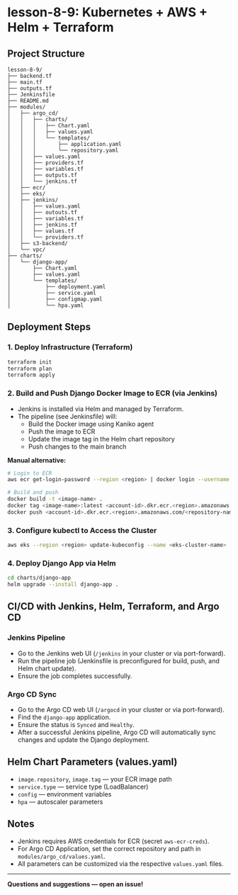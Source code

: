 # lesson-8-9: Kubernetes + AWS + Helm + Terraform

## Project Structure

```
lesson-8-9/
├── backend.tf
├── main.tf
├── outputs.tf
├── Jenkinsfile
├── README.md
├── modules/
│   ├── argo_cd/
│   │   ├── charts/
│   │   │   ├── Chart.yaml
│   │   │   ├── values.yaml
│   │   │   └── templates/
│   │   │       ├── application.yaml
│   │   │       └── repository.yaml
│   │   ├── values.yaml
│   │   ├── providers.tf
│   │   ├── variables.tf
│   │   ├── outputs.tf
│   │   └── jenkins.tf
│   ├── ecr/
│   ├── eks/
│   ├── jenkins/
│   │   ├── values.yaml
│   │   ├── outouts.tf
│   │   ├── variables.tf
│   │   ├── jenkins.tf
│   │   ├── values.tf
│   │   └── providers.tf
│   ├── s3-backend/
│   └── vpc/
├── charts/
│   └── django-app/
│       ├── Chart.yaml
│       ├── values.yaml
│       └── templates/
│           ├── deployment.yaml
│           ├── service.yaml
│           ├── configmap.yaml
│           └── hpa.yaml
```

## Deployment Steps

### 1. Deploy Infrastructure (Terraform)

```sh
terraform init
terraform plan
terraform apply
```

### 2. Build and Push Django Docker Image to ECR (via Jenkins)

- Jenkins is installed via Helm and managed by Terraform.
- The pipeline (see Jenkinsfile) will:
  - Build the Docker image using Kaniko agent
  - Push the image to ECR
  - Update the image tag in the Helm chart repository
  - Push changes to the main branch

**Manual alternative:**

```sh
# Login to ECR
aws ecr get-login-password --region <region> | docker login --username AWS --password-stdin <account-id>.dkr.ecr.<region>.amazonaws.com

# Build and push
docker build -t <image-name> .
docker tag <image-name>:latest <account-id>.dkr.ecr.<region>.amazonaws.com/<repository-name>:latest
docker push <account-id>.dkr.ecr.<region>.amazonaws.com/<repository-name>:latest
```

### 3. Configure kubectl to Access the Cluster

```sh
aws eks --region <region> update-kubeconfig --name <eks-cluster-name>
```

### 4. Deploy Django App via Helm

```sh
cd charts/django-app
helm upgrade --install django-app .
```

## CI/CD with Jenkins, Helm, Terraform, and Argo CD

### Jenkins Pipeline

- Go to the Jenkins web UI (`/jenkins` in your cluster or via port-forward).
- Run the pipeline job (Jenkinsfile is preconfigured for build, push, and Helm chart update).
- Ensure the job completes successfully.

### Argo CD Sync

- Go to the Argo CD web UI (`/argocd` in your cluster or via port-forward).
- Find the `django-app` application.
- Ensure the status is `Synced` and `Healthy`.
- After a successful Jenkins pipeline, Argo CD will automatically sync changes and update the Django deployment.

## Helm Chart Parameters (values.yaml)

- `image.repository`, `image.tag` — your ECR image path
- `service.type` — service type (LoadBalancer)
- `config` — environment variables
- `hpa` — autoscaler parameters

## Notes

- Jenkins requires AWS credentials for ECR (secret `aws-ecr-creds`).
- For Argo CD Application, set the correct repository and path in `modules/argo_cd/values.yaml`.
- All parameters can be customized via the respective `values.yaml` files.

---

**Questions and suggestions — open an issue!**
